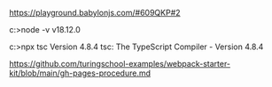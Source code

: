 https://playground.babylonjs.com/#609QKP#2

c:\>node -v
v18.12.0

c:\>npx tsc
Version 4.8.4
tsc: The TypeScript Compiler - Version 4.8.4

https://github.com/turingschool-examples/webpack-starter-kit/blob/main/gh-pages-procedure.md